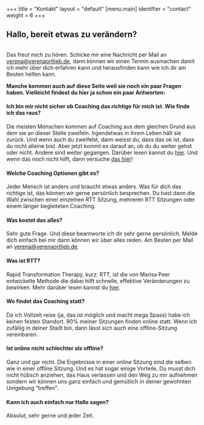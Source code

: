+++
title = "Kontakt"
layout = "default"
[menu.main]
identifier = "contact"
weight = 6
+++

<h2 class="sub-side-hero">Hallo, bereit etwas zu verändern?</h2>

<div  class="img-halfe">
<img src="/img/you-waving.svg" alt="">
</div>

Das freut mich zu hören. Schicke mir eine Nachricht per Mail an <a href="mailto:verena@verenaortlieb.de">verena@verenaortlieb.de</a>, dann können wir einen Termin ausmachen damit ich mehr über dich erfahren kann und herausfinden kann wie ich dir am Besten helfen kann.

<strong>Manche kommen auch auf diese Seite weil sie noch ein paar Fragen haben. Vielleicht findest du hier ja schon ein paar Antworten:</strong>

#### Ich bin mir nicht sicher ob Coaching das richtige für mich ist. Wie finde ich das raus?

Die meisten Menschen kommen auf Coaching aus dem gleichen Grund aus dem sie an dieser Stelle zweifeln. Irgendetwas in ihrem Leben hält sie zurück. Und wenn auch du zweifelst, dann weisst du, dass das ok ist, dass du nicht alleine bist. Aber jetzt kommt es darauf an, ob du du weiter gehst oder nicht. Andere sind weiter gegangen. Darüber lesen kannst du [hier](/lob). Und wenn das noch nicht hilft, dann versuche [das hier](/blog/arschtritt)! 

#### Welche Coaching Optionen gibt es?

Jeder Mensch ist anders und braucht etwas anders. Was für dich das richtige ist, das können wir gerne persönlich besprechen. Du hast dann die Wahl zwischen einer einzelnen RTT Sitzung, mehreren RTT Sitzungen oder einem länger begleiteten Coaching.

#### Was kostet das alles?

Sehr gute Frage. Und diese beantworte ich dir sehr gerne persönlich. Melde dich einfach bei mir dann können wir über alles reden. Am Besten per Mail an <a href="mailto:verena@verenaortlieb.de">verena@verenaortlieb.de</a>.

#### Was ist RTT?

Rapid Transformation Therapy, kurz: RTT, ist die von Marisa Peer entwickelte Methode die dabei hilft schnelle, effektive Veränderungen zu bewirken. Mehr darüber lesen kannst du [hier](/blog/was-ist-rtt).

#### Wo findet das Coaching statt?

Da ich Vollzeit reise (ja, das ist möglich und macht mega Spass) habe ich keinen festen Standort. 90% meiner Sitzungen finden online statt. Wenn ich zufällig in deiner Stadt bin, dann lässt sich auch eine offline-Sitzung vereinbaren. 

#### Ist online nicht schlechter als offline?

Ganz und gar nicht. Die Ergebnisse in einer online Sitzung sind die selben wie in einer offline Sitzung. Und es hat sogar einige Vorteile. Du musst dich nicht hübsch anziehen, das Haus verlassen und den Weg zu mir aufnehmen sondern wir können uns ganz einfach und gemütlich in deiner gewohnten Umgebung "treffen".

#### Kann ich auch einfach nur Hallo sagen?

Absolut, sehr gerne und jeder Zeit.

